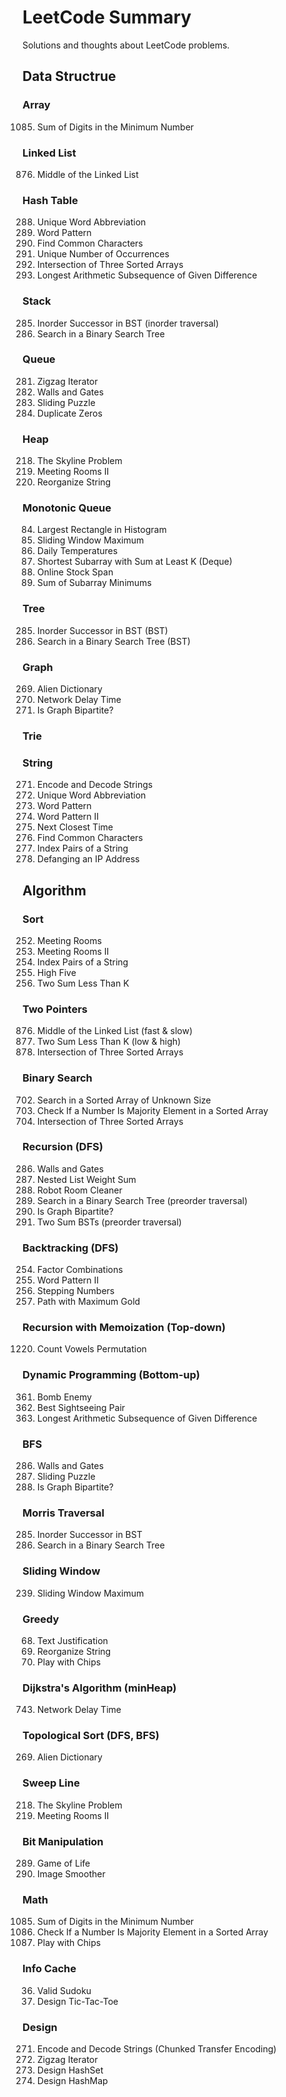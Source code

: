 LeetCode Summary
=======
Solutions and thoughts about LeetCode problems.

## Data Structrue

### Array
1085. Sum of Digits in the Minimum Number

### Linked List
876. Middle of the Linked List

### Hash Table
288. Unique Word Abbreviation
290. Word Pattern
1002. Find Common Characters
1207. Unique Number of Occurrences
1213. Intersection of Three Sorted Arrays
1218. Longest Arithmetic Subsequence of Given Difference



### Stack
285. Inorder Successor in BST (inorder traversal)
700. Search in a Binary Search Tree

### Queue
281. Zigzag Iterator
286. Walls and Gates
773. Sliding Puzzle
1089. Duplicate Zeros

### Heap
218. The Skyline Problem
253. Meeting Rooms II
767. Reorganize String

### Monotonic Queue
84. Largest Rectangle in Histogram
239. Sliding Window Maximum
739. Daily Temperatures
862. Shortest Subarray with Sum at Least K (Deque)
901. Online Stock Span
907. Sum of Subarray Minimums

### Tree
285. Inorder Successor in BST (BST)
700. Search in a Binary Search Tree (BST)

### Graph
269. Alien Dictionary
743. Network Delay Time
785. Is Graph Bipartite?

### Trie


### String
271. Encode and Decode Strings
288. Unique Word Abbreviation
290. Word Pattern
291. Word Pattern II
681. Next Closest Time
1002. Find Common Characters
1065. Index Pairs of a String
1108. Defanging an IP Address







## Algorithm

### Sort
252. Meeting Rooms
253. Meeting Rooms II
1065. Index Pairs of a String
1086. High Five
1099. Two Sum Less Than K

### Two Pointers
876. Middle of the Linked List (fast & slow)
1099. Two Sum Less Than K (low & high)
1213. Intersection of Three Sorted Arrays

### Binary Search
702. Search in a Sorted Array of Unknown Size
1150. Check If a Number Is Majority Element in a Sorted Array
1213. Intersection of Three Sorted Arrays

### Recursion (DFS)
286. Walls and Gates
339. Nested List Weight Sum
489. Robot Room Cleaner
700. Search in a Binary Search Tree (preorder traversal)
785. Is Graph Bipartite?
1214. Two Sum BSTs (preorder traversal)

### Backtracking (DFS)
254. Factor Combinations
291. Word Pattern II
1215. Stepping Numbers
1219. Path with Maximum Gold

### Recursion with Memoization (Top-down)
1220. Count Vowels Permutation

### Dynamic Programming (Bottom-up)
361. Bomb Enemy
1014. Best Sightseeing Pair
1218. Longest Arithmetic Subsequence of Given Difference


### BFS
286. Walls and Gates
773. Sliding Puzzle
785. Is Graph Bipartite?

### Morris Traversal
285. Inorder Successor in BST
700. Search in a Binary Search Tree

### Sliding Window
239. Sliding Window Maximum

### Greedy
68. Text Justification
767. Reorganize String
1217. Play with Chips


### Dijkstra's Algorithm (minHeap)
743. Network Delay Time

### Topological Sort (DFS, BFS)
269. Alien Dictionary

### Sweep Line
218. The Skyline Problem
253. Meeting Rooms II


### Bit Manipulation
289. Game of Life
661. Image Smoother

### Math
1085. Sum of Digits in the Minimum Number
1150. Check If a Number Is Majority Element in a Sorted Array
1217. Play with Chips


### Info Cache
36. Valid Sudoku
348. Design Tic-Tac-Toe

### Design
271. Encode and Decode Strings (Chunked Transfer Encoding)
281. Zigzag Iterator
705. Design HashSet
706. Design HashMap
